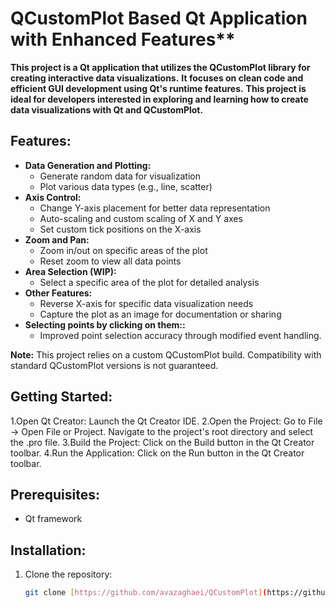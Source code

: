 # QCustomPlot Based Qt Application with Enhanced Features**
**This project is a Qt application that utilizes the QCustomPlot library for creating interactive data visualizations.** 
**It focuses on clean code and efficient GUI development using Qt's runtime features.** 
**This project is ideal for developers interested in exploring and learning how to create data visualizations with Qt and QCustomPlot.**

## **Features:**

* **Data Generation and Plotting:**
    * Generate random data for visualization
    * Plot various data types (e.g., line, scatter)
* **Axis Control:**
    * Change Y-axis placement for better data representation
    * Auto-scaling and custom scaling of X and Y axes
    * Set custom tick positions on the X-axis
* **Zoom and Pan:**
    * Zoom in/out on specific areas of the plot
    * Reset zoom to view all data points
* **Area Selection (WIP):**
    * Select a specific area of the plot for detailed analysis
* **Other Features:**
    * Reverse X-axis for specific data visualization needs
    * Capture the plot as an image for documentation or sharing
* **Selecting points by clicking on them::**
    * Improved point selection accuracy through modified event handling.
	
**Note:** This project relies on a custom QCustomPlot build. Compatibility with standard QCustomPlot versions is not guaranteed.
## **Getting Started:**
1.Open Qt Creator: 
	Launch the Qt Creator IDE.
2.Open the Project:
    Go to File -> Open File or Project.
    Navigate to the project's root directory and select the .pro file.
3.Build the Project:
    Click on the Build button in the Qt Creator toolbar.
4.Run the Application:
    Click on the Run button in the Qt Creator toolbar.
## **Prerequisites:**
* Qt framework
## **Installation:**

1. Clone the repository:
   ```bash
   git clone [https://github.com/avazaghaei/QCustomPlot](https://github.com/avazaghaei/QCustomPlot.git)
